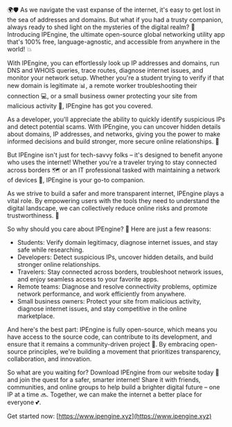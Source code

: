 🌍🛡️ As we navigate the vast expanse of the internet, it's easy to get lost in the sea of addresses and domains. But what if you had a trusty companion, always ready to shed light on the mysteries of the digital realm? 🤔 Introducing IPEngine, the ultimate open-source global networking utility app that's 100% free, language-agnostic, and accessible from anywhere in the world! 💥

With IPEngine, you can effortlessly look up IP addresses and domains, run DNS and WHOIS queries, trace routes, diagnose internet issues, and monitor your network setup. Whether you're a student trying to verify if that new domain is legitimate 📊, a remote worker troubleshooting their connection 💻, or a small business owner protecting your site from malicious activity 🚫, IPEngine has got you covered.

As a developer, you'll appreciate the ability to quickly identify suspicious IPs and detect potential scams. With IPEngine, you can uncover hidden details about domains, IP addresses, and networks, giving you the power to make informed decisions and build stronger, more secure online relationships. 💪

But IPEngine isn't just for tech-savvy folks – it's designed to benefit anyone who uses the internet! Whether you're a traveler trying to stay connected across borders 🗺️ or an IT professional tasked with maintaining a network of devices 🔧, IPEngine is your go-to companion.

As we strive to build a safer and more transparent internet, IPEngine plays a vital role. By empowering users with the tools they need to understand the digital landscape, we can collectively reduce online risks and promote trustworthiness. 💯

So why should you care about IPEngine? 🤔 Here are just a few reasons:

* Students: Verify domain legitimacy, diagnose internet issues, and stay safe while researching.
* Developers: Detect suspicious IPs, uncover hidden details, and build stronger online relationships.
* Travelers: Stay connected across borders, troubleshoot network issues, and enjoy seamless access to your favorite apps.
* Remote teams: Diagnose and resolve connectivity problems, optimize network performance, and work efficiently from anywhere.
* Small business owners: Protect your site from malicious activity, diagnose internet issues, and stay competitive in the online marketplace.

And here's the best part: IPEngine is fully open-source, which means you have access to the source code, can contribute to its development, and ensure that it remains a community-driven project 🌟. By embracing open-source principles, we're building a movement that prioritizes transparency, collaboration, and innovation.

So what are you waiting for? Download IPEngine from our website today 📲 and join the quest for a safer, smarter internet! Share it with friends, communities, and online groups to help build a brighter digital future – one IP at a time 🔜. Together, we can make the internet a better place for everyone 💕.

Get started now: [https://www.ipengine.xyz](https://www.ipengine.xyz)